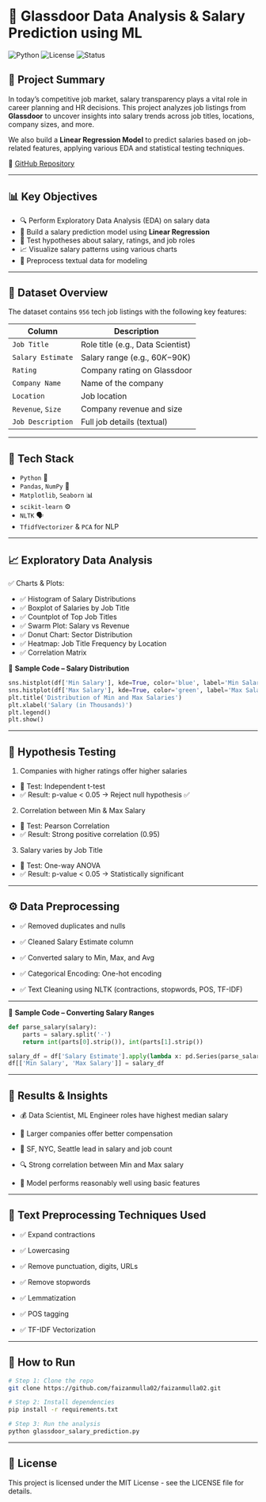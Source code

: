 # 💼 Glassdoor Data Analysis & Salary Prediction using ML

![Python](https://img.shields.io/badge/Python-3.8+-blue.svg)
![License](https://img.shields.io/badge/License-MIT-green.svg)
![Status](https://img.shields.io/badge/Project-Completed-brightgreen)

## 📌 Project Summary

In today’s competitive job market, salary transparency plays a vital role in career planning and HR decisions. This project analyzes job listings from **Glassdoor** to uncover insights into salary trends across job titles, locations, company sizes, and more.

We also build a **Linear Regression Model** to predict salaries based on job-related features, applying various EDA and statistical testing techniques.

🔗 [GitHub Repository](https://github.com/faizanmulla02/faizanmulla02)

---

## 📊 Key Objectives

- 🔍 Perform Exploratory Data Analysis (EDA) on salary data
- 🧠 Build a salary prediction model using **Linear Regression**
- 🔎 Test hypotheses about salary, ratings, and job roles
- 📈 Visualize salary patterns using various charts
- 🧹 Preprocess textual data for modeling

---

## 📁 Dataset Overview

The dataset contains `956` tech job listings with the following key features:

| Column               | Description                                 |
|----------------------|---------------------------------------------|
| `Job Title`          | Role title (e.g., Data Scientist)           |
| `Salary Estimate`    | Salary range (e.g., $60K-$90K)              |
| `Rating`             | Company rating on Glassdoor                 |
| `Company Name`       | Name of the company                         |
| `Location`           | Job location                                |
| `Revenue`, `Size`    | Company revenue and size                    |
| `Job Description`    | Full job details (textual)                  |

---

## 🔧 Tech Stack

- `Python` 🐍
- `Pandas`, `NumPy` 🧮
- `Matplotlib`, `Seaborn` 📊
- `scikit-learn` ⚙️
- `NLTK` 🗣️
- `TfidfVectorizer` & `PCA` for NLP

---

## 📈 Exploratory Data Analysis

✅ Charts & Plots:
- ✅ Histogram of Salary Distributions
- ✅ Boxplot of Salaries by Job Title
- ✅ Countplot of Top Job Titles
- ✅ Swarm Plot: Salary vs Revenue
- ✅ Donut Chart: Sector Distribution
- ✅ Heatmap: Job Title Frequency by Location
- ✅ Correlation Matrix

📌 **Sample Code – Salary Distribution**

```python
sns.histplot(df['Min Salary'], kde=True, color='blue', label='Min Salary')
sns.histplot(df['Max Salary'], kde=True, color='green', label='Max Salary', alpha=0.5)
plt.title('Distribution of Min and Max Salaries')
plt.xlabel('Salary (in Thousands)')
plt.legend()
plt.show()
````
-----
## 🧪 Hypothesis Testing
1. Companies with higher ratings offer higher salaries
- 📌 Test: Independent t-test
- ✅ Result: p-value < 0.05 → Reject null hypothesis ✅

2. Correlation between Min & Max Salary
- 📌 Test: Pearson Correlation
- ✅ Result: Strong positive correlation (0.95)

3. Salary varies by Job Title
- 📌 Test: One-way ANOVA
- ✅ Result: p-value < 0.05 → Statistically significant
------
## ⚙️ Data Preprocessing
- ✅ Removed duplicates and nulls

- ✅ Cleaned Salary Estimate column

- ✅ Converted salary to Min, Max, and Avg

- ✅ Categorical Encoding: One-hot encoding

- ✅ Text Cleaning using NLTK (contractions, stopwords, POS, TF-IDF)
----
📌 **Sample Code – Converting Salary Ranges**
```python
def parse_salary(salary):
    parts = salary.split('-')
    return int(parts[0].strip()), int(parts[1].strip())

salary_df = df['Salary Estimate'].apply(lambda x: pd.Series(parse_salary(x)))
df[['Min Salary', 'Max Salary']] = salary_df
````
-----
## 📌 Results & Insights
- 💰 Data Scientist, ML Engineer roles have highest median salary

- 🏢 Larger companies offer better compensation

- 🌆 SF, NYC, Seattle lead in salary and job count

- 🔍 Strong correlation between Min and Max salary

- 🧠 Model performs reasonably well using basic features
-----
## 🧽 Text Preprocessing Techniques Used
- ✅ Expand contractions

- ✅ Lowercasing

- ✅ Remove punctuation, digits, URLs

- ✅ Remove stopwords

- ✅ Lemmatization

- ✅ POS tagging

- ✅ TF-IDF Vectorization
----
## 🚀 How to Run
```bash
# Step 1: Clone the repo
git clone https://github.com/faizanmulla02/faizanmulla02.git

# Step 2: Install dependencies
pip install -r requirements.txt

# Step 3: Run the analysis
python glassdoor_salary_prediction.py
```
----
## 📃 License
This project is licensed under the MIT License - see the LICENSE file for details.
